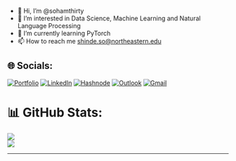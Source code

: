 - 👋 Hi, I’m @sohamthirty
- 👀 I’m interested in Data Science, Machine Learning and Natural Language Processing
- 🌱 I’m currently learning PyTorch
- 📫 How to reach me shinde.so@northeastern.edu

## 🌐 Socials:
[![Portfolio](https://img.shields.io/badge/Portfolio-%23000000.svg?style=for-the-badge)](https://sohamthirty.github.io/soham-portfolio/)
[![LinkedIn](https://img.shields.io/badge/LinkedIn-0077B5?style=for-the-badge&logo=linkedin&logoColor=white)](https://linkedin.com/in/sohamsshinde)
[![Hashnode](https://img.shields.io/badge/Hashnode-2962FF?style=for-the-badge&logo=hashnode&logoColor=white)](https://sohamthirty.hashnode.dev/)
[![Outlook](https://img.shields.io/badge/Microsoft_Outlook-0078D4?style=for-the-badge&logo=microsoft-outlook&logoColor=white&link=mailto:sohamthirty1999@gmail.com)](mailto:sohamthirty1999@gmail.com)
[![Gmail](https://img.shields.io/badge/Gmail-D14836?style=for-the-badge&logo=gmail&logoColor=white&link=mailto:sohamthirty1999@gmail.com)](mailto:sohamthirty1999@gmail.com)




# 📊 GitHub Stats:
![](https://github-readme-streak-stats.herokuapp.com/?user=sohamthirty&theme=light&hide_border=true)<br/>
![](https://github-readme-stats.vercel.app/api/top-langs/?username=sohamthirty&theme=light&hide_border=true&include_all_commits=true&count_private=true&layout=compact)

---

<!---
sohamthirty/sohamthirty is a ✨ special ✨ repository because its `README.md` (this file) appears on your GitHub profile.
You can click the Preview link to take a look at your changes.
--->
